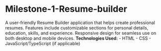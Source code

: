 # Milestone-1-Resume-builder
A user-friendly Resume Builder application that helps create professional resumes. Features include customizable sections for personal details, education, skills, and experience. Responsive design for seamless use on both desktop and mobile devices.  **Technologies Used:** - HTML - CSS - JavaScript/TypeScript (if applicable)

